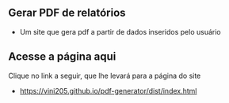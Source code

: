 ## Gerar PDF de relatórios
- Um site que gera pdf a partir de dados inseridos pelo usuário
## Acesse a página aqui
Clique no link a seguir, que lhe levará para a página do site
- https://vini205.github.io/pdf-generator/dist/index.html